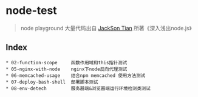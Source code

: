 # node-test
>node playground
大量代码出自 [JackSon Tian](https://github.com/JacksonTian) 所著《深入浅出node.js》

## Index
```
* 02-function-scope     函数作用域和this指针测试
* 05-nginx-with-node    nginx下node反向代理测试
* 06-memcached-usage    结合npm memcached 使用方法测试
* 07-deploy-bash-shell  部署脚本测试
* 08-env-detech         服务器端&浏览器端运行环境检测类测试        
```